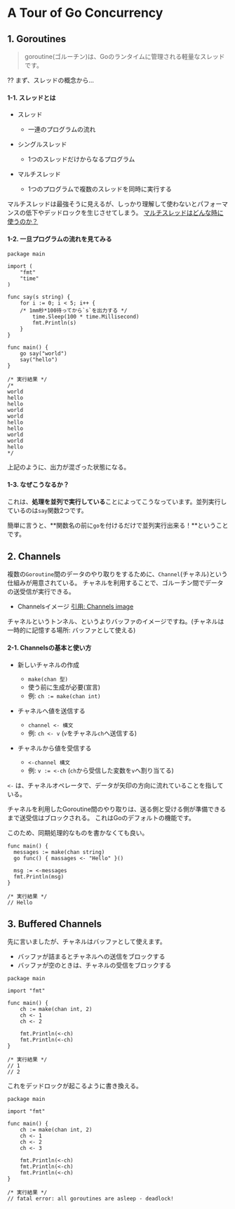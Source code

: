 # A Tour of Go Concurrency
## 1. Goroutines
> goroutine(ゴルーチン)は、Goのランタイムに管理される軽量なスレッドです。

??
まず、スレッドの概念から...

#### 1-1. スレッドとは
- スレッド
  - 一連のプログラムの流れ

- シングルスレッド
  - 1つのスレッドだけからなるプログラム
- マルチスレッド
  - 1つのプログラムで複数のスレッドを同時に実行する

マルチスレッドは最強そうに見えるが、しっかり理解して使わないとパフォーマンスの低下やデッドロックを生じさせてしまう。
[マルチスレッドはどんな時に使うのか？](https://atmarkit.itmedia.co.jp/ait/articles/0503/12/news025.html)

#### 1-2. 一旦プログラムの流れを見てみる
```go: Goroutines
package main

import (
	"fmt"
	"time"
)

func say(s string) {
	for i := 0; i < 5; i++ {
    /* 1mm秒*100待ってから`s`を出力する */
		time.Sleep(100 * time.Millisecond)
		fmt.Println(s)
	}
}

func main() {
	go say("world")
	say("hello")
}

/* 実行結果 */
/*
world
hello
hello
world
world
hello
hello
world
world
hello
*/
```
上記のように、出力が混ざった状態になる。

#### 1-3. なぜこうなるか？
これは、**処理を並列で実行している**ことによってこうなっています。並列実行しているのは`say`関数2つです。

簡単に言うと、**関数名の前に`go`を付けるだけで並列実行出来る！**ということです。

## 2. Channels
複数の`Goroutine`間のデータのやり取りをするために、`Channel`(チャネル)という仕組みが用意されている。
チャネルを利用することで、ゴルーチン間でデータの送受信が実行できる。

- Channelsイメージ
[引用: Channels image](https://qiita-user-contents.imgix.net/https%3A%2F%2Fqiita-image-store.s3.ap-northeast-1.amazonaws.com%2F0%2F154845%2F61dd65b2-6c97-9dae-23a5-d3eefdd2a0f9.png?ixlib=rb-4.0.0&auto=format&gif-q=60&q=75&w=1400&fit=max&s=8f2237df50fc0c94ba20d83c040ddcf4)

チャネルというトンネル、というよりバッファのイメージですね。(チャネルは一時的に記憶する場所: バッファとして使える)

#### 2-1. Channelsの基本と使い方
- 新しいチャネルの作成
  - `make(chan 型)`
  - 使う前に生成が必要(宣言)
  - 例: `ch := make(chan int)`

- チャネルへ値を送信する
  - `channel <- 構文`
  - 例: `ch <- v` (`v`をチャネル`ch`へ送信する)

- チャネルから値を受信する
  - `<-channel 構文`
  - 例: `v := <-ch` (`ch`から受信した変数を`v`へ割り当てる)

`<-` は、チャネルオペレータで、データが矢印の方向に流れていることを指している。

チャネルを利用したGoroutine間のやり取りは、送る側と受ける側が準備できるまで送受信はブロックされる。
これはGoのデフォルトの機能です。

このため、同期処理的なものを書かなくても良い。

```go: Channels
func main() {
  messages := make(chan string)
  go func() { massages <- "Hello" }()

  msg := <-messages
  fmt.Println(msg)
}

/* 実行結果 */
// Hello
```

## 3. Buffered Channels
先に言いましたが、チャネルはバッファとして使えます。
- バッファが詰まるとチャネルへの送信をブロックする
- バッファが空のときは、チャネルの受信をブロックする

```go: channel(buffer)
package main

import "fmt"

func main() {
    ch := make(chan int, 2)
    ch <- 1
    ch <- 2

    fmt.Println(<-ch)
    fmt.Println(<-ch)
}

/* 実行結果 */
// 1
// 2
```
これをデッドロックが起こるように書き換える。

```go: channel(deadlock)
package main

import "fmt"

func main() {
    ch := make(chan int, 2)
    ch <- 1
    ch <- 2
    ch <- 3

    fmt.Println(<-ch)
    fmt.Println(<-ch)
    fmt.Println(<-ch)
}

/* 実行結果 */
// fatal error: all goroutines are asleep - deadlock!
```
